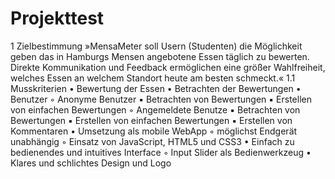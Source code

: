 Projekttest
===========

1 Zielbestimmung
»MensaMeter soll Usern (Studenten) die Möglichkeit geben das in Hamburgs Mensen
angebotene Essen täglich zu bewerten. Direkte Kommunikation und Feedback ermöglichen eine
größer Wahlfreiheit, welches Essen an welchem Standort heute am besten schmeckt.«
1.1 Musskriterien
• Bewertung der Essen
• Betrachten der Bewertungen
• Benutzer
◦ Anonyme Benutzer
▪ Betrachten von Bewertungen
▪ Erstellen von einfachen Bewertungen
◦ Angemeldete Benutze
▪ Betrachten von Bewertungen
▪ Erstellen von einfachen Bewertungen
▪ Erstellen von Kommentaren
• Umsetzung als mobile WebApp
◦ möglichst Endgerät unabhängig
◦ Einsatz von JavaScript, HTML5 und CSS3
• Einfach zu bedienendes und intuitives Interface
◦ Input Slider als Bedienwerkzeug
• Klares und schlichtes Design und Logo

